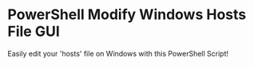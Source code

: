# PowerShell Modify Windows Hosts File GUI
 Easily edit your 'hosts' file on Windows with this PowerShell Script!
